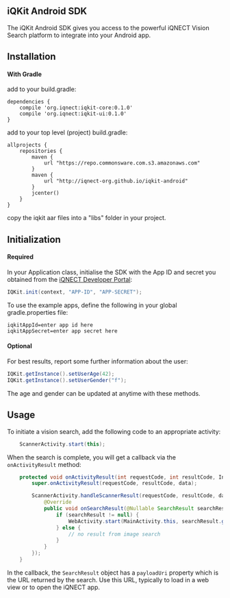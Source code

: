 iQKit Android SDK
-----------------

The iQKit Android SDK gives you access to the powerful iQNECT Vision Search platform
to integrate into your Android app.

Installation
------------

#### With Gradle

add to your build.gradle:

```
dependencies {
    compile 'org.iqnect:iqkit-core:0.1.0'
    compile 'org.iqnect:iqkit-ui:0.1.0'
}
```

add to your top level (project) build.gradle:

```
allprojects {
    repositories {
        maven {
            url "https://repo.commonsware.com.s3.amazonaws.com"
        }
        maven {
            url "http://iqnect-org.github.io/iqkit-android"
        }
        jcenter()
    }
}
```

copy the iqkit aar files into a "libs" folder in your project.

Initialization
---------------

#### Required

In your Application class, initialise the SDK with the App ID and secret you obtained from the [iQNECT Developer Portal](http://developer.iqnect.org):

```java
IQKit.init(context, "APP-ID", "APP-SECRET");
```

To use the example apps, define the following in your global gradle.properties file:

```
iqkitAppId=enter app id here
iqkitAppSecret=enter app secret here
```

#### Optional

For best results, report some further information about the user:

```java
IQKit.getInstance().setUserAge(42);
IQKit.getInstance().setUserGender("f");
```

The age and gender can be updated at anytime with these methods.

Usage
-----

To initiate a vision search, add the following code to an appropriate activity:

```java
    ScannerActivity.start(this);
```

When the search is complete, you will get a callback via the `onActivityResult` method:

```java
    protected void onActivityResult(int requestCode, int resultCode, Intent data) {
        super.onActivityResult(requestCode, resultCode, data);

        ScannerActivity.handleScannerResult(requestCode, resultCode, data, new ScannerActivity.ScannerResultHandler() {
            @Override
            public void onSearchResult(@Nullable SearchResult searchResult) {
                if (searchResult != null) {
                    WebActivity.start(MainActivity.this, searchResult.getSearchbarTitle(), searchResult.getPayloadUri());
                } else {
                    // no result from image search
                }
            }
        });
    }
```

In the callback, the `SearchResult` object has a `payloadUri` property which is the URL returned by the search. Use this URL, typically to load in a web view or to open the iQNECT app.
